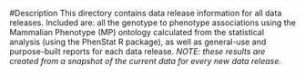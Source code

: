 #Description
This directory contains data release information for
all data releases. Included are: all the genotype to
phenotype associations using the Mammalian Phenotype
(MP) ontology calculated from the statistical analysis
(using the PhenStat R package), as well as general-use
and purpose-built reports for each data release.
 _NOTE:
these results are created from a snapshot of the current
data for every new data release._
